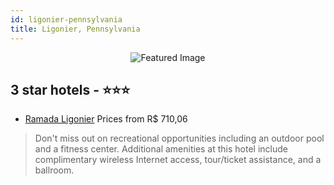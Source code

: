 ```yaml
---
id: ligonier-pennsylvania
title: Ligonier, Pennsylvania
---
```


<center><img src="https://i.travelapi.com/hotels/1000000/20000/19900/19803/6c40f307_z.jpg" alt="Featured Image" /></center>


##  3 star hotels - ⭐️⭐️⭐️

-    [Ramada Ligonier](https://us.hurb.com/hotels/ligonier/ramada-ligonier-JNP-JP251253?cmp=18055) Prices from R$ 710,06
   > Don't miss out on recreational opportunities including an outdoor pool and a fitness center. Additional amenities at this hotel include complimentary wireless Internet access, tour/ticket assistance, and a ballroom.
